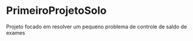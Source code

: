 # PrimeiroProjetoSolo
Projeto focado em resolver um pequeno problema de controle de saldo de exames
